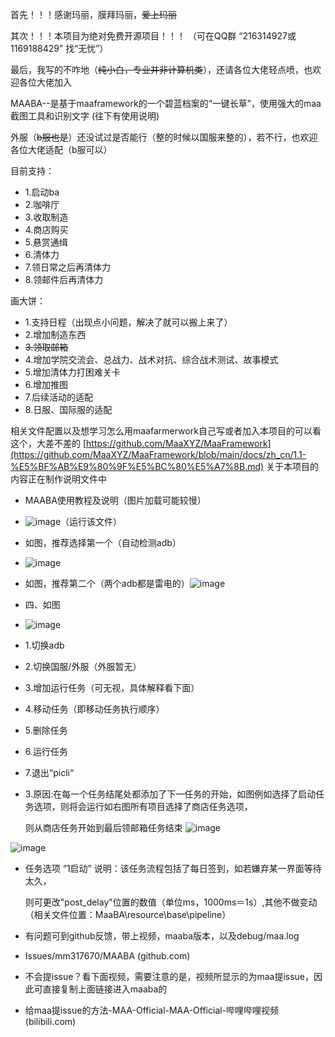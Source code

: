 首先！！！感谢玛丽，膜拜玛丽，~~爱上玛丽~~

其次！！！本项目为绝对免费开源项目！！！   （可在QQ群      “216314927或1169188429”     找“无忧”）

最后，我写的不咋地（~~纯小白，专业并非计算机类~~），还请各位大佬轻点喷，也欢迎各位大佬加入

MAABA--是基于maaframework的一个碧蓝档案的“一键长草”，使用强大的maa截图工具和识别文字 (往下有使用说明)

外服（~~b服也是~~）还没试过是否能行（整的时候以国服来整的），若不行，也欢迎各位大佬适配（b服可以）

目前支持：

- 1.启动ba    
- 2.咖啡厅   
- 3.收取制造   
- 4.商店购买   
- 5.悬赏通缉   
- 6.清体力     
- 7.领日常之后再清体力
- 8.领邮件后再清体力

画大饼：
- 1.支持日程（出现点小问题，解决了就可以搬上来了）
- 2.增加制造东西
- ~~3.领取邮箱~~
- 4.增加学院交流会、总战力、战术对抗、综合战术测试、故事模式
- 5.增加清体力打困难关卡
- 6.增加推图
- 7.后续活动的适配
- 8.日服、国际服的适配

相关文件配置以及想学习怎么用maafarmerwork自己写或者加入本项目的可以看这个，大差不差的
[https://github.com/MaaXYZ/MaaFramework](https://github.com/MaaXYZ/MaaFramework/blob/main/docs/zh_cn/1.1-%E5%BF%AB%E9%80%9F%E5%BC%80%E5%A7%8B.md)
关于本项目的内容正在制作说明文件中


- MAABA使用教程及说明（图片加载可能较慢）
- ![image](https://github.com/mm317670/MAABA/assets/142766247/acd20b13-b69d-4ef1-9390-809117bee26c)（运行该文件）
- 如图，推荐选择第一个（自动检测adb）
- ![image](https://github.com/mm317670/MAABA/assets/142766247/8a1b16e8-0ecb-40ed-b68e-3b8e3934c364)


- 如图，推荐第二个（两个adb都是雷电的）![image](https://github.com/mm317670/MAABA/assets/142766247/1d4defb3-feac-427f-ae58-348e35cbecb7)


- 四、如图
- ![image](https://github.com/mm317670/MAABA/assets/142766247/6c34a2d8-14d6-4506-a9b8-2314fe047d86)


- 1.切换adb
- 2.切换国服/外服（外服暂无）
- 3.增加运行任务（可无视，具体解释看下面）
- 4.移动任务（即移动任务执行顺序）
- 5.删除任务
- 6.运行任务
- 7.退出“picli“
- 3.原因:在每一个任务结尾处都添加了下一任务的开始，如图例如选择了启动任务选项，则将会运行如右图所有项目选择了商店任务选项，

  则从商店任务开始到最后领邮箱任务结束
![image](https://github.com/mm317670/MAABA/assets/142766247/0c6b6510-2191-4f3f-8ac0-a42fbb7b1763)

![image](https://github.com/mm317670/MAABA/assets/142766247/a90af563-83a5-4e00-8298-7acc73ca2ace)


- 任务选项 “1启动” 说明：该任务流程包括了每日签到，如若嫌弃某一界面等待太久，

  则可更改"post_delay"位置的数值（单位ms，1000ms＝1s）,其他不做变动（相关文件位置：MaaBA\resource\base\pipeline）
- 有问题可到github反馈，带上视频，maaba版本，以及debug/maa.log
- Issues/mm317670/MAABA (github.com)
- 不会提issue？看下面视频，需要注意的是，视频所显示的为maa提issue，因此可直接复制上面链接进入maaba的
- 给maa提issue的方法-MAA-Official-MAA-Official-哔哩哔哩视频 (bilibili.com)

